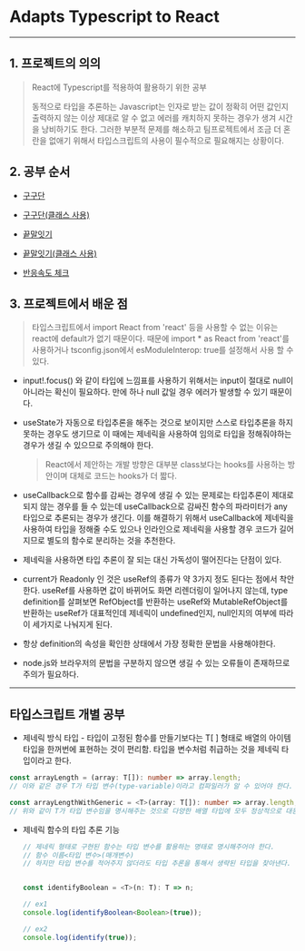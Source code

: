 # Adapts Typescript to React

---

## 1. 프로젝트의 의의
> React에 Typescript를 적용하여 활용하기 위한 공부
>
> 동적으로 타입을 추론하는 Javascript는 인자로 받는 값이 정확히 어떤 값인지 출력하지 않는 이상 제대로 알 수 없고 에러를 캐치하지 못하는 경우가 생겨 시간을 낭비하기도 한다. 그러한 부분적 문제를 해소하고 팀프로젝트에서 조금 더 혼란을 없애기 위해서 타입스크립트의 사용이 필수적으로 필요해지는 상황이다.

## 2. 공부 순서

- [구구단](https://github.com/Mark-Yoo/TIL-react-typescript/blob/master/GuguDan.tsx)

- [구구단(클래스 사용)](https://github.com/Mark-Yoo/TIL-react-typescript/blob/master/GuguDanClass.tsx)

- [끝말잇기](https://github.com/Mark-Yoo/TIL-react-typescript/blob/master/WordRelay.tsx)

- [끝말잇기(클래스 사용)](https://github.com/Mark-Yoo/TIL-react-typescript/blob/master/WordRelayClass.tsx)

- [반응속도 체크](https://github.com/Mark-Yoo/TIL-react-typescript/blob/master/RespondCheck.tsx)

  

## 3. 프로젝트에서 배운 점
> 타입스크립트에서 import React from 'react' 등을 사용할 수 없는 이유는 react에 default가 없기 때문이다. 때문에 import * as React from 'react'를 사용하거나 tsconfig.json에서 esModuleInterop: true를 설정해서 사용 할 수 있다.

- input!.focus() 와 같이 타입에 느낌표를 사용하기 위해서는 input이 절대로 null이 아니라는 확신이 필요하다. 만에 하나 null 값일 경우 에러가 발생할 수 있기 때문이다.

- useState가 자동으로 타입추론을 해주는 것으로 보이지만 스스로 타입추론을 하지 못하는 경우도 생기므로 이 때에는 제네릭을 사용하여 임의로 타입을 정해줘야하는 경우가 생길 수 있으므로 주의해야 한다.

  > React에서 제안하는 개발 방향은 대부분 class보다는 hooks를 사용하는 방안이며 대체로 코드는 hooks가 더 짧다.

- useCallback으로 함수를 감싸는 경우에 생길 수 있는 문제로는 타입추론이 제대로 되지 않는 경우를 들 수 있는데 useCallback으로 감싸진 함수의 파라미터가 any 타입으로 추론되는 경우가 생긴다. 이를 해결하기 위해서 useCallback에 제네릭을 사용하여 타입을 정해줄 수도 있으나 인라인으로 제네릭을 사용할 경우 코드가 길어지므로 별도의 함수로 분리하는 것을 추천한다.
  
- 제네릭을 사용하면 타입 추론이 잘 되는 대신 가독성이 떨어진다는 단점이 있다.
  
- current가 Readonly 인 것은 useRef의 종류가 약 3가지 정도 된다는 점에서 착안한다. useRef를 사용하면 값이 바뀌어도 화면 리렌더링이 일어나지 않는데, type definition를 살펴보면 RefObject를 반환하는 useRef와 MutableRefObject를 반환하는 useRef가 대표적인데 제네릭이 undefined인지, null인지의 여부에 따라 이 세가지로 나눠지게 된다.

- 항상 definition의 속성을 확인한 상태에서 가장 정확한 문법을 사용해야한다.

- node.js와 브라우저의 문법을 구분하지 않으면 생길 수 있는 오류들이 존재하므로 주의가 필요하다.

---

## 타입스크립트 개별 공부

- 제네릭 방식 타입 - 타입이 고정된 함수를 만들기보다는 T[ ] 형태로 배열의 아이템 타입을 한꺼번에 표현하는 것이 편리함. 타입을 변수처럼 취급하는 것을 제네릭 타입이라고 한다.

```typescript
const arrayLength = (array: T[]): number => array.length;
// 이와 같은 경우 T가 타입 변수(type-variable)이라고 컴파일러가 알 수 있어야 한다.

const arrayLengthWithGeneric = <T>(array: T[]): number => array.length;
// 위와 같이 T가 타입 변수임을 명시해주는 것으로 다양한 배열 타입에 모두 정상적으로 대응하는 코드를 만들 수 있게 된다.

```

- 제네릭 함수의 타입 추론 기능

  ```typescript
  // 제네릭 형태로 구현된 함수는 타입 변수를 활용하는 명태로 명시해주어야 한다.
  // 함수 이름<타입 변수>(매개변수)
  // 하지만 타입 변수를 적어주지 않더라도 타입 추론을 통해서 생략된 타입을 찾아낸다.
  
  
  const identifyBoolean = <T>(n: T): T => n;
  
  // ex1
  console.log(identifyBoolean<Boolean>(true));
  
  // ex2
  console.log(identify(true));
```
  
  


